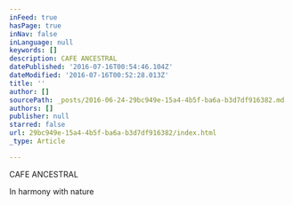 ```yaml
---
inFeed: true
hasPage: true
inNav: false
inLanguage: null
keywords: []
description: CAFE ANCESTRAL
datePublished: '2016-07-16T00:54:46.104Z'
dateModified: '2016-07-16T00:52:28.013Z'
title: ''
author: []
sourcePath: _posts/2016-06-24-29bc949e-15a4-4b5f-ba6a-b3d7df916382.md
authors: []
publisher: null
starred: false
url: 29bc949e-15a4-4b5f-ba6a-b3d7df916382/index.html
_type: Article

---
```

CAFE ANCESTRAL

In harmony with nature